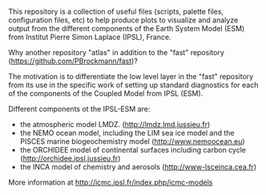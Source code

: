 
This repository is a collection of useful files (scripts, palette files, configuration files, etc)  to help produce plots to visualize and analyze output from the different components of the Earth System Model (ESM) from Institut Pierre Simon Laplace (IPSL), France. 

Why another repository "atlas" in addition to the "fast" repository (https://github.com/PBrockmann/fast)?

The motivation is to differentiate the low level layer in the "fast" repository from its use in the specific work of setting up standard diagnostics for each of the components of the Coupled Model from IPSL (ESM).

Different components ot the IPSL-ESM are:
 * the atmospheric model LMDZ. (http://lmdz.lmd.jussieu.fr)
 * the NEMO ocean model, including the LIM sea ice model and the PISCES marine biogeochemistry model (http://www.nemoocean.eu)
 * the ORCHIDEE model of continental surfaces including carbon cycle (http://orchidee.ipsl.jussieu.fr)
 * the INCA model of chemistry and aerosols (http://www-lsceinca.cea.fr)

More information at http://icmc.ipsl.fr/index.php/icmc-models
